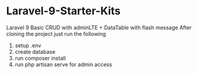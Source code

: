 # Laravel-9-Starter-Kits
Laravel 9 Basic CRUD with adminLTE + DataTable with flash message
After cloning the project just run the following
1. setup .env
2. create database
3. run composer install
4. run php artisan serve for admin access
